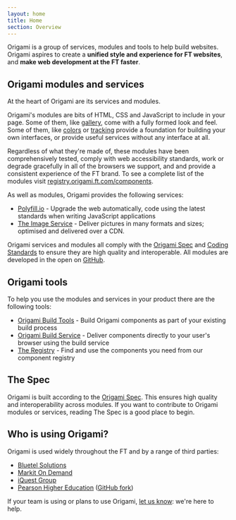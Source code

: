 ```yaml
---
layout: home
title: Home
section: Overview
---
```

<p class='alert-big'>Origami is a group of services, modules and tools to help build websites. Origami aspires to create a <strong>unified style and experience for FT websites</strong>, and <strong>make web development at the FT faster</strong>.</p>

<h2> <i class="fa fa-cubes"></i> Origami modules and services</h2>

At the heart of Origami are its services and modules.

Origami's modules are bits of HTML, CSS and JavaScript to include in your page. Some of them, like [gallery](http://registry.origami.ft.com/components/o-gallery), come with a fully formed look and feel. Some of them, like [colors](http://registry.origami.ft.com/components/o-colors) or [tracking](http://registry.origami.ft.com/components/o-tracking) provide a foundation for building your own interfaces, or provide useful services without any interface at all.

Regardless of what they're made of, these modules have been comprehensively tested, comply with web accessibility standards, work or degrade gracefully in all of the browsers we support, and and provide a consistent experience of the FT brand. To see a complete list of the modules visit [registry.origami.ft.com/components](http://registry.origami.ft.com/components).

As well as modules, Origami provides the following services:

- [Polyfill.io](http://polyfill.io) - Upgrade the web automatically, code using the latest standards when writing JavaScript applications
- [The Image Service](http://image.webservices.ft.com/) - Deliver pictures in many formats and sizes; optimised and delivered over a CDN.

Origami services and modules all comply with the [Origami Spec](/docs/component-spec/) and [Coding Standards](/docs/syntax/) to ensure they are high quality and interoperable. All modules are developed in the open on [GitHub](http://github.com/Financial-Times).

<h2> <i class="fa fa-wrench"></i> Origami tools</h2>

To help you use the modules and services in your product there are the following tools:

- [Origami Build Tools](https://github.com/Financial-Times/origami-build-tools) - Build Origami components as part of your existing build process
- [Origami Build Service](https://origami-build.ft.com/v2/) - Deliver components directly to your user's browser using the build service
- [The Registry](http://registry.origami.ft.com/) - Find and use the components you need from our component registry

<h2> <i class="fa fa-book"></i> The Spec</h2>

Origami is built according to the [Origami Spec](/docs/component-spec/). This ensures high quality and interoperability across modules. If you want to contribute to Origami modules or services, reading The Spec is a good place to begin.


## Who is using Origami?

Origami is used widely throughout the FT and by a range of third parties:

- [Bluetel Solutions](http://www.bluetel.co.uk/)
- [Markit On Demand](http://www.markit.com/)
- [iQuest Group](http://www.iquestgroup.com/en/)
- [Pearson Higher Education](http://home.pearsonhighered.com/) ([GitHub fork](https://github.com/Pearson-Higher-Ed/he-origami))

If your team is using or plans to use Origami, [let us know](mailto:origami.support@ft.com): we're here to help.
